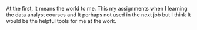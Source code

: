 At the first, It means the world to me. This my assignments when I learning the data analyst courses and It perhaps not used in the next job but I think It would be the helpful tools for me at the work.
